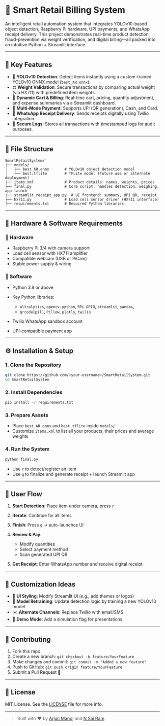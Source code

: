 # 🛒 Smart Retail Billing System
An intelligent retail automation system that integrates YOLOv10-based object detection, Raspberry Pi hardware, UPI payments, and WhatsApp receipt delivery. This project demonstrates real-time product detection, fraud-prevention via weight verification, and digital billing—all packed into an intuitive Python + Streamlit interface.

---

## 🚀 Key Features

- 🎯 **YOLOv10 Detection**: Detect items instantly using a custom-trained YOLOv10 ONNX model (`best_AR.onnx`).
- ⚖️ **Weight Validation**: Secure transactions by comparing actual weight (via HX711) with predefined item weights.
- 🧾 **Dynamic Cart & Billing**: Real-time cart, pricing, quantity adjustment, and expense summaries via a Streamlit dashboard.
- 💸 **Multi-Mode Payment**: Supports UPI (QR generation), Cash, and Card.
- 📱 **WhatsApp Receipt Delivery**: Sends receipts digitally using Twilio integration.
- 🔐 **Secure Logs**: Stores all transactions with timestamped logs for audit purposes.

---

## 🧱 File Structure

```
SmartRetailSystem/
├── models/
│   ├── best_AR.onnx       # YOLOv10 object detection model
│   └── best.tflite        # TFLite model (future use or alternate deployment)
├── items.xml              # Product details: names, weights, prices
├── final.py               # Core script: handles detection, weighing, app launch
├── streamlit_receipt_app.py  # UI frontend: summary, UPI QR, receipt
├── hx711.py               # Load cell sensor driver (HX711 interface)
├── requirements.txt       # Required Python libraries
```

---

## 🔧 Hardware & Software Requirements

### 🔌 Hardware

* Raspberry Pi 3/4 with camera support
* Load cell sensor with HX711 amplifier
* Compatible webcam (USB or PiCam)
* Stable power supply & wiring

### 🧠 Software

* Python 3.8 or above
* Key Python libraries:

  * `ultralytics`, `opencv-python`, `RPi.GPIO`, `streamlit`, `pandas`,
  * `qrcode[pil]`, `Pillow`, `plotly`, `twilio`
* Twilio WhatsApp sandbox account
* UPI-compatible payment app

---

## ⚙️ Installation & Setup

### 1. Clone the Repository

```bash
git clone https://github.com/<your-username>/SmartRetailSystem.git
cd SmartRetailSystem
```

### 2. Install Dependencies

```bash
pip install -r requirements.txt
```

### 3. Prepare Assets

* Place `best_AR.onnx` and `best.tflite` inside `models/`
* Customize `items.xml` to list all your products, their prices and average weights

### 4. Run the System

```bash
python final.py
```

* Use `r` to detect/register an item
* Use `q` to finalize and generate receipt + launch Streamlit app

---

## 🧭 User Flow

1. **Start Detection**: Place item under camera, press `r`
2. **Iterate**: Continue for all items
3. **Finish**: Press `q` → auto-launches UI
4. **Review & Pay**:

   * Modify quantities
   * Select payment method
   * Scan generated UPI QR
5. **Get Receipt**: Enter WhatsApp number and receive digital receipt

---

## 🔧 Customization Ideas

* 🎨 **UI Styling**: Modify Streamlit UI (e.g., add themes or logos)
* 🤖 **Model Retraining**: Update detection logic by training a new YOLOv10 model
* ✉️ **Alternate Channels**: Replace Twilio with email/SMS
* 🧪 **Demo Mode**: Add a simulation flag for presentations

---

## 🤝 Contributing

1. Fork this repo
2. Create a new branch: `git checkout -b feature/YourFeature`
3. Make changes and commit: `git commit -m "Added a new feature"`
4. Push to GitHub: `git push origin feature/YourFeature`
5. Submit a Pull Request 🚀

---

## 📄 License

MIT License. See the [LICENSE](LICENSE) file for more info.

---

> Built with ❤️ by [Arjun Manoj](https://www.linkedin.com/in/arjun-manoj-2aa449251/) and [N Sai Ram](https://www.linkedin.com/in/sai-ram-999b26280/).
